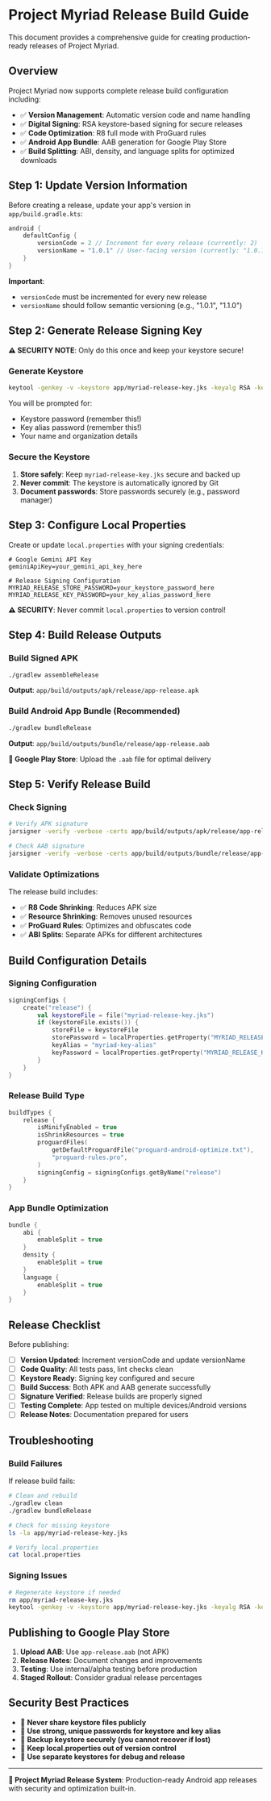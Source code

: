 # Project Myriad Release Build Guide

This document provides a comprehensive guide for creating production-ready releases of Project Myriad.

## Overview

Project Myriad now supports complete release build configuration including:
- ✅ **Version Management**: Automatic version code and name handling
- ✅ **Digital Signing**: RSA keystore-based signing for secure releases
- ✅ **Code Optimization**: R8 full mode with ProGuard rules
- ✅ **Android App Bundle**: AAB generation for Google Play Store
- ✅ **Build Splitting**: ABI, density, and language splits for optimized downloads

## Step 1: Update Version Information

Before creating a release, update your app's version in `app/build.gradle.kts`:

```kotlin
android {
    defaultConfig {
        versionCode = 2 // Increment for every release (currently: 2)
        versionName = "1.0.1" // User-facing version (currently: "1.0.1")
    }
}
```

**Important**: 
- `versionCode` must be incremented for every new release
- `versionName` should follow semantic versioning (e.g., "1.0.1", "1.1.0")

## Step 2: Generate Release Signing Key

**⚠️ SECURITY NOTE**: Only do this once and keep your keystore secure!

### Generate Keystore

```bash
keytool -genkey -v -keystore app/myriad-release-key.jks -keyalg RSA -keysize 2048 -validity 10000 -alias myriad-key-alias
```

You will be prompted for:
- Keystore password (remember this!)
- Key alias password (remember this!)
- Your name and organization details

### Secure the Keystore

1. **Store safely**: Keep `myriad-release-key.jks` secure and backed up
2. **Never commit**: The keystore is automatically ignored by Git
3. **Document passwords**: Store passwords securely (e.g., password manager)

## Step 3: Configure Local Properties

Create or update `local.properties` with your signing credentials:

```properties
# Google Gemini API Key
geminiApiKey=your_gemini_api_key_here

# Release Signing Configuration
MYRIAD_RELEASE_STORE_PASSWORD=your_keystore_password_here
MYRIAD_RELEASE_KEY_PASSWORD=your_key_alias_password_here
```

**⚠️ SECURITY**: Never commit `local.properties` to version control!

## Step 4: Build Release Outputs

### Build Signed APK

```bash
./gradlew assembleRelease
```

**Output**: `app/build/outputs/apk/release/app-release.apk`

### Build Android App Bundle (Recommended)

```bash
./gradlew bundleRelease
```

**Output**: `app/build/outputs/bundle/release/app-release.aab`

**📱 Google Play Store**: Upload the `.aab` file for optimal delivery

## Step 5: Verify Release Build

### Check Signing

```bash
# Verify APK signature
jarsigner -verify -verbose -certs app/build/outputs/apk/release/app-release.apk

# Check AAB signature  
jarsigner -verify -verbose -certs app/build/outputs/bundle/release/app-release.aab
```

### Validate Optimizations

The release build includes:
- ✅ **R8 Code Shrinking**: Reduces APK size
- ✅ **Resource Shrinking**: Removes unused resources
- ✅ **ProGuard Rules**: Optimizes and obfuscates code
- ✅ **ABI Splits**: Separate APKs for different architectures

## Build Configuration Details

### Signing Configuration

```kotlin
signingConfigs {
    create("release") {
        val keystoreFile = file("myriad-release-key.jks")
        if (keystoreFile.exists()) {
            storeFile = keystoreFile
            storePassword = localProperties.getProperty("MYRIAD_RELEASE_STORE_PASSWORD")
            keyAlias = "myriad-key-alias"
            keyPassword = localProperties.getProperty("MYRIAD_RELEASE_KEY_PASSWORD")
        }
    }
}
```

### Release Build Type

```kotlin
buildTypes {
    release {
        isMinifyEnabled = true
        isShrinkResources = true
        proguardFiles(
            getDefaultProguardFile("proguard-android-optimize.txt"),
            "proguard-rules.pro",
        )
        signingConfig = signingConfigs.getByName("release")
    }
}
```

### App Bundle Optimization

```kotlin
bundle {
    abi {
        enableSplit = true
    }
    density {
        enableSplit = true
    }
    language {
        enableSplit = true
    }
}
```

## Release Checklist

Before publishing:

- [ ] **Version Updated**: Increment versionCode and update versionName
- [ ] **Code Quality**: All tests pass, lint checks clean
- [ ] **Keystore Ready**: Signing key configured and secure
- [ ] **Build Success**: Both APK and AAB generate successfully
- [ ] **Signature Verified**: Release builds are properly signed
- [ ] **Testing Complete**: App tested on multiple devices/Android versions
- [ ] **Release Notes**: Documentation prepared for users

## Troubleshooting

### Build Failures

If release build fails:

```bash
# Clean and rebuild
./gradlew clean
./gradlew bundleRelease

# Check for missing keystore
ls -la app/myriad-release-key.jks

# Verify local.properties
cat local.properties
```

### Signing Issues

```bash
# Regenerate keystore if needed
rm app/myriad-release-key.jks
keytool -genkey -v -keystore app/myriad-release-key.jks -keyalg RSA -keysize 2048 -validity 10000 -alias myriad-key-alias
```

## Publishing to Google Play Store

1. **Upload AAB**: Use `app-release.aab` (not APK)
2. **Release Notes**: Document changes and improvements
3. **Testing**: Use internal/alpha testing before production
4. **Staged Rollout**: Consider gradual release percentages

## Security Best Practices

- 🔐 **Never share keystore files publicly**
- 🔐 **Use strong, unique passwords for keystore and key alias**
- 🔐 **Backup keystore securely (you cannot recover if lost)**
- 🔐 **Keep local.properties out of version control**
- 🔐 **Use separate keystores for debug and release**

---

**📱 Project Myriad Release System**: Production-ready Android app releases with security and optimization built-in.